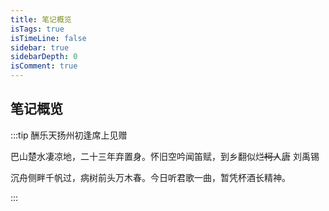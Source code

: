 ```yaml
---
title: 笔记概览
isTags: true
isTimeLine: false
sidebar: true
sidebarDepth: 0
isComment: true
---
```


## 笔记概览

:::tip 酬乐天扬州初逢席上见赠 

<div style='position: relative;'>
<span style='position: absolute;
right: 2%;'> —— 唐 刘禹锡</span></div>

巴山楚水凄凉地，二十三年弃置身。怀旧空吟闻笛赋，到乡翻似烂柯人。

沉舟侧畔千帆过，病树前头万木春。今日听君歌一曲，暂凭杯酒长精神。

:::

